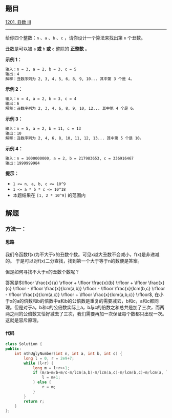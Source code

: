 ## 题目

[1201. 丑数 III](https://leetcode.cn/problems/ugly-number-iii/)

---

给你四个整数：`n` 、`a` 、`b` 、`c` ，请你设计一个算法来找出第 `n` 个丑数。

丑数是可以被 `a` **或** `b` **或** `c` 整除的 **正整数** 。

  

**示例 1：**

```txt
输入：n = 3, a = 2, b = 3, c = 5
输出：4
解释：丑数序列为 2, 3, 4, 5, 6, 8, 9, 10... 其中第 3 个是 4。
```

**示例 2：**

```txt
输入：n = 4, a = 2, b = 3, c = 4
输出：6
解释：丑数序列为 2, 3, 4, 6, 8, 9, 10, 12... 其中第 4 个是 6。
```

**示例 3：**

```txt
输入：n = 5, a = 2, b = 11, c = 13
输出：10
解释：丑数序列为 2, 4, 6, 8, 10, 11, 12, 13... 其中第 5 个是 10。
```

**示例 4：**

```txt
输入：n = 1000000000, a = 2, b = 217983653, c = 336916467
输出：1999999984
```
  

**提示：**

-   `1 <= n, a, b, c <= 10^9`
-   `1 <= a * b * c <= 10^18`
-   本题结果在 `[1, 2 * 10^9]` 的范围内

  

## 解题

### 方法一：

#### 思路

我们令函数f(x)为不大于x的丑数个数。可见x越大丑数不会减小，f(x)是非递减的。
于是可以对f(x)二分查找，找到第一个大于等于n的数便是答案。

但是如何寻找不大于x的丑数个数呢？

答案是$\lfloor \frac{x}{a} \rfloor + \lfloor \frac{x}{b} \rfloor + \lfloor \frac{x}{c} \rfloor - \lfloor \frac{x}{lcm(a,b)} \rfloor - \lfloor \frac{x}{lcm(b,c} \rfloor - \lfloor \frac{x}{lcm(a,c)} \rfloor + \lfloor \frac{x}{lcm(a,b,c)} \rfloor$, 在小于x的a的倍数和b的倍数中a和b的公倍数是重复的需要减去，b和c，a和c都同理。但是对于a，b和c的公倍数实际上a，b与c的倍数之和总共是加了三次，而两两之间的公倍数又恰好减去了三次，我们需要再加一次保证每个数都只出现一次。这就是容斥原理。

#### 代码

```cpp
class Solution {
public:
    int nthUglyNumber(int n, int a, int b, int c) {
        long l = 0, r = 2e9+7;
        while (l<r) {
            long m = l+r>>1;
            if (m/a+m/b+m/c-m/lcm(a,b)-m/lcm(a,c)-m/lcm(b,c)+m/lcm(a, lcm(b, c)) < n) {
                l = m+1;
            } else {
                r = m;
            }
        }
        return r;
    }
};
```
